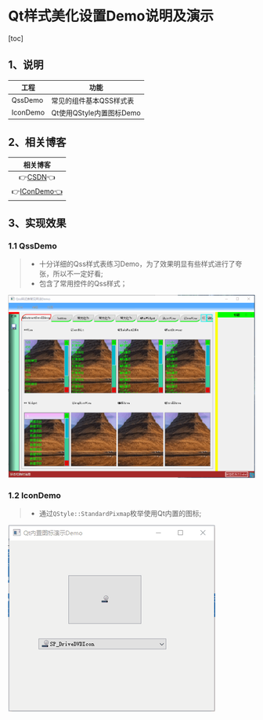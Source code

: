 # Qt样式美化设置Demo说明及演示

[toc]



## 1、说明

| 工程     | 功能                     |
| -------- | ------------------------ |
| QssDemo  | 常见的组件基本QSS样式表  |
| IconDemo | Qt使用QStyle内置图标Demo |



## 2、相关博客

|                           相关博客                           |
| :----------------------------------------------------------: |
| 👉[CSDN](https://blog.csdn.net/qq_43627907/category_11906121.html)👈 |
| 👉[IConDemo👈](https://blog.csdn.net/qq_43627907/article/details/125229943) |



## 3、实现效果

### 1.1 QssDemo

> * 十分详细的Qss样式表练习Demo，为了效果明显有些样式进行了夸张，所以不一定好看;
> * 包含了常用控件的Qss样式；

![QssDemo](QStyleDemo.assets/QssDemo.gif)



### 1.2 IconDemo

> * 通过`QStyle::StandardPixmap`枚举使用Qt内置的图标;

![icon](QStyleDemo.assets/icon.gif)

